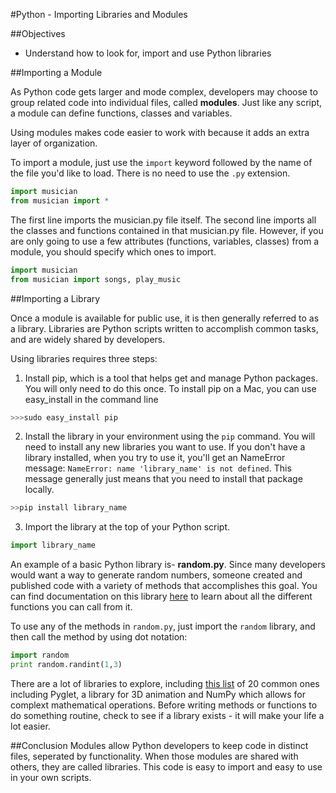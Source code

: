 #Python - Importing Libraries and Modules

##Objectives

* Understand how to look for, import and use Python libraries

##Importing a Module

As Python code gets larger and mode complex, developers may choose to group related code into individual files, called **modules**. Just like any script, a module can define functions, classes and variables.

Using modules makes code easier to work with because it adds an extra layer of organization.

To import a module, just use the `import` keyword followed by the name of the file you'd like to load. There is no need to use the `.py` extension.

```python
import musician
from musician import *
```
The first line imports the musician.py file itself. The second line imports all the classes and functions contained in that musician.py file. However, if you are only going to use a few attributes (functions, variables, classes) from a module, you should specify which ones to import.

```python
import musician
from musician import songs, play_music
```

##Importing a Library

Once a module is available for public use, it is then generally referred to as a library. Libraries are Python scripts written to accomplish common tasks, and are widely shared by developers.

Using libraries requires three steps:

1. Install pip, which is a tool that helps get and manage Python packages. You will only need to do this once. To install pip on a Mac, you can use easy_install in the command line
```python
>>>sudo easy_install pip
```
2. Install the library in your environment using the `pip` command. You will need to install any new libraries you want to use. If you don't have a library installed, when you try to use it, you'll get an NameError message: `NameError: name 'library_name' is not defined`. This message generally just means that you need to install that package locally.
  ```python
  >>pip install library_name
  ```
3. Import the library at the top of your Python script.
```python
import library_name
```

An example of a basic Python library is- **random.py**. Since many developers would want a way to generate random numbers, someone created and published code with a variety of methods that accomplishes this goal. You can find documentation on this library <a href="https://docs.python.org/2/library/random.html">here</a> to learn about all the different functions you can call from it.

To use any of the methods in `random.py`, just import the `random` library, and then call the method by using dot notation:

```python
import random
print random.randint(1,3)
```

There are a lot of libraries to explore, including [this list](http://pythontips.com/2013/07/30/20-python-libraries-you-cant-live-without/) of 20 common ones including Pyglet, a library for 3D animation and NumPy which allows for complext mathematical operations. Before writing methods or functions to do something routine, check to see if a library exists - it will make your life a lot easier.

##Conclusion
Modules allow Python developers to keep code in distinct files, seperated by functionality. When those modules are shared with others, they are called libraries. This code is easy to import and easy to use in your own scripts.
